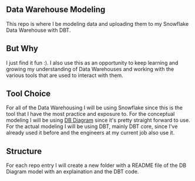 ## Data Warehouse Modeling
This repo is where I be modeling data and uploading them to my Snowflake Data Warehouse with DBT.

## But Why
I just find it fun :). I also use this as an opportunity to keep learning and growing my understanding of Data Warehouses and working with the various tools that are used to interact with them.

## Tool Choice
For all of the Data Warehousing I will be using Snowflake since this is the tool that I have the most practice and exposure to. For the conceptual modeling I will be using <a href="https://dbdiagram.io/home">DB Diagram</a> since it's pretty straight forward to use. For the actual modeling I will be using DBT, mainly DBT core, since I've already used it before and the engineers at my current job also use it.

## Structure
For each repo entry I will create a new folder with a README file of the DB Diagram model with an explaination and the DBT code.  
